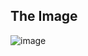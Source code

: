 ## The Image
![image](https://github.com/user-attachments/assets/16020806-a7fd-466a-b897-a39ed96903f9)

